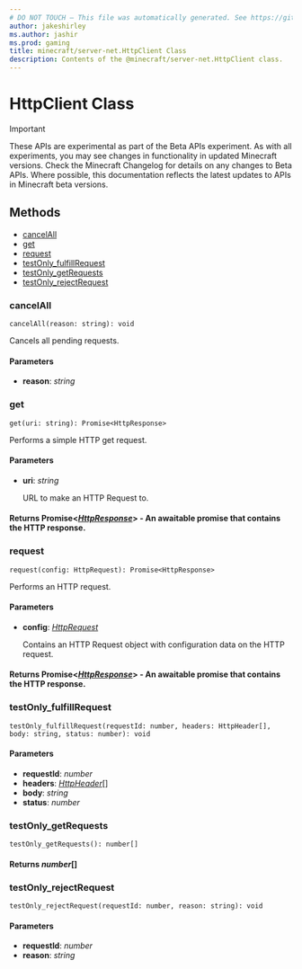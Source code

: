 ```yaml
---
# DO NOT TOUCH — This file was automatically generated. See https://github.com/mojang/minecraftapidocsgenerator to modify descriptions, examples, etc.
author: jakeshirley
ms.author: jashir
ms.prod: gaming
title: minecraft/server-net.HttpClient Class
description: Contents of the @minecraft/server-net.HttpClient class.
---
```

# HttpClient Class
>[!IMPORTANT]
>These APIs are experimental as part of the Beta APIs experiment. As with all experiments, you may see changes in functionality in updated Minecraft versions. Check the Minecraft Changelog for details on any changes to Beta APIs. Where possible, this documentation reflects the latest updates to APIs in Minecraft beta versions.
## Methods
- [cancelAll](#cancelall)
- [get](#get)
- [request](#request)
- [testOnly_fulfillRequest](#testonly_fulfillrequest)
- [testOnly_getRequests](#testonly_getrequests)
- [testOnly_rejectRequest](#testonly_rejectrequest)

### **cancelAll**
`
cancelAll(reason: string): void
`

Cancels all pending requests.

#### **Parameters**
- **reason**: *string*

### **get**
`
get(uri: string): Promise<HttpResponse>
`

Performs a simple HTTP get request.

#### **Parameters**
- **uri**: *string*
  
  URL to make an HTTP Request to.

#### **Returns** Promise&lt;[*HttpResponse*](HttpResponse.md)&gt; - An awaitable promise that contains the HTTP response.

### **request**
`
request(config: HttpRequest): Promise<HttpResponse>
`

Performs an HTTP request.

#### **Parameters**
- **config**: [*HttpRequest*](HttpRequest.md)
  
  Contains an HTTP Request object with configuration data on the HTTP request.

#### **Returns** Promise&lt;[*HttpResponse*](HttpResponse.md)&gt; - An awaitable promise that contains the HTTP response.

### **testOnly_fulfillRequest**
`
testOnly_fulfillRequest(requestId: number, headers: HttpHeader[], body: string, status: number): void
`

#### **Parameters**
- **requestId**: *number*
- **headers**: [*HttpHeader*](HttpHeader.md)[]
- **body**: *string*
- **status**: *number*

### **testOnly_getRequests**
`
testOnly_getRequests(): number[]
`

#### **Returns** *number*[]

### **testOnly_rejectRequest**
`
testOnly_rejectRequest(requestId: number, reason: string): void
`

#### **Parameters**
- **requestId**: *number*
- **reason**: *string*
